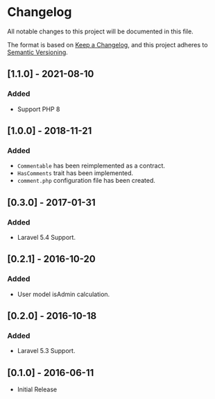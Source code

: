 # Changelog

All notable changes to this project will be documented in this file.

The format is based on [Keep a Changelog](https://keepachangelog.com/en/1.0.0/),
and this project adheres to [Semantic Versioning](https://semver.org/spec/v2.0.0.html).

## [1.1.0] - 2021-08-10

### Added

- Support PHP 8

## [1.0.0] - 2018-11-21

### Added

- `Commentable` has been reimplemented as a contract.
- `HasComments` trait has been implemented.
- `comment.php` configuration file has been created.

## [0.3.0] - 2017-01-31

### Added

- Laravel 5.4 Support.

## [0.2.1] - 2016-10-20

### Added

- User model isAdmin calculation.

## [0.2.0] - 2016-10-18

### Added

- Laravel 5.3 Support.

## [0.1.0] - 2016-06-11

- Initial Release
